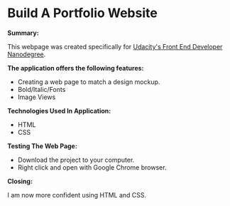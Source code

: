 # Build A Portfolio Website

**Summary:**

This webpage was created specifically for [Udacity's Front End Developer Nanodegree](https://www.udacity.com).

**The application offers the following features:**

* Creating a web page to match a design mockup.
* Bold/Italic/Fonts
* Image Views

**Technologies Used In Application:**

* HTML
* CSS

**Testing The Web Page:**

* Download the project to your computer.
* Right click and open with Google Chrome browser.

**Closing:**

I am now more confident using HTML and CSS.
